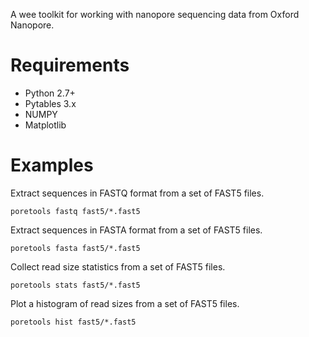 A wee toolkit for working with nanopore sequencing data from Oxford Nanopore.

Requirements
============
- Python 2.7+
- Pytables 3.x
- NUMPY
- Matplotlib

Examples
========

Extract sequences in FASTQ format from a set of FAST5 files.
    
    poretools fastq fast5/*.fast5

Extract sequences in FASTA format from a set of FAST5 files.
    
    poretools fasta fast5/*.fast5

Collect read size statistics from a set of FAST5 files.
    
    poretools stats fast5/*.fast5

Plot a histogram of read sizes from a set of FAST5 files.
    
    poretools hist fast5/*.fast5